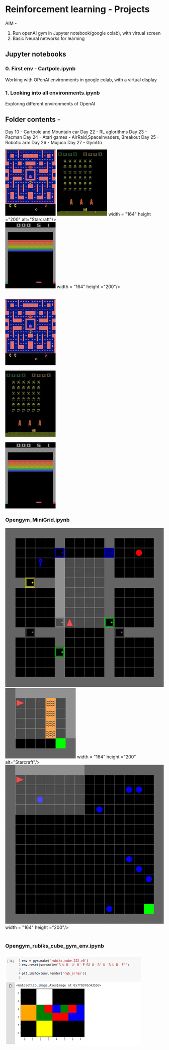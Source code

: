 # Reinforcement learning - Projects

AIM - 
1. Run openAI gym in Jupyter notebook(google colab), with virtual screen
2. Basic Neural networks for learning

## Jupyter notebooks 

### 0. First env - Cartpole.ipynb
Working with OPenAI environments in google colab, with a virtual display   
### 1. Looking into all environments.ipynb
Exploring different environments of OpenAI

## Folder contents - 
Day 10 - Cartpole and Mountain car
Day 22 - RL aglorithms
Day 23 - Pacman
Day 24 - Atari games -  AirRaid,SpaceInvaders, Breakout
Day 25 - Robotic arm
Day 26 - Mujuco
Day 27 - GymGo


<img src="Images/Pacman.gif" alt="Fetch Slide"/> <img src="Images/SpaceInvaders.gif" alt="Pendulum"/>  width = "164" height ="200" alt="Starcraft"/>
<br>
<img src="Images/Breakout-untrained.gif" alt="Doom Deathmatch"/> width = "164" height ="200"/>
<br><br>


![Breakout](Images/Pacman.gif)

![Breakout](Images/SpaceInvaders.gif)

![Breakout - Before Training](Images/Breakout-untrained.gif)


### Opengym_MiniGrid.ipynb

<img src="Images/MiniGrid-KeyCorridorS6R3-v0-randomevents.gif" alt="Fetch Slide"/> <img src="Images/MiniGrid-LavaGapS7-v0-randomevents.gif" alt="Pendulum"/>  width = "164" height ="200" alt="Starcraft"/>
<br>
<img src="Images/MiniGrid-Dynamic-Obstacles-16x16-v0-randomevents.gif" alt="Doom Deathmatch"/> width = "164" height ="200"/>
<br><br>


### Opengym_rubiks_cube_gym_env.ipynb

![rubiks_cube_gym - Before Training](Images/rubic_cube01.png)
